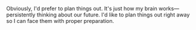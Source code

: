 Obviously, I'd prefer to plan things out. It's just how my brain works—persistently thinking about our future. I'd like to plan things out right away so I can face them with proper preparation.